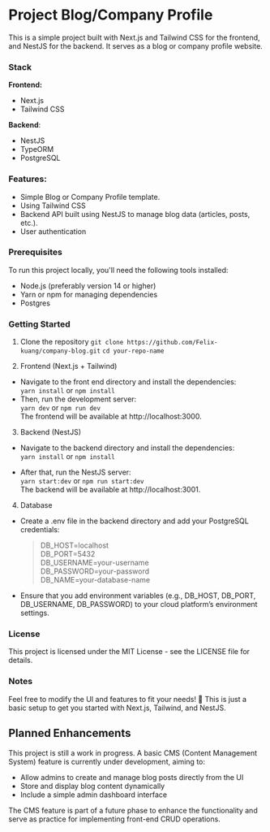 # Project Blog/Company Profile

 This is a simple project built with Next.js and Tailwind CSS for the frontend, and NestJS for the backend. It serves as a blog or company profile website.

### Stack  
**Frontend:**
- Next.js
- Tailwind CSS

**Backend**:
- NestJS
- TypeORM
- PostgreSQL

### Features:
- Simple Blog or Company Profile template.
- Using Tailwind CSS
- Backend API built using NestJS to manage blog data (articles, posts, etc.).
- User authentication

### Prerequisites  
To run this project locally, you'll need the following tools installed:
- Node.js (preferably version 14 or higher)
- Yarn or npm for managing dependencies
- Postgres

### Getting Started
1. Clone the repository
  `git clone https://github.com/Felix-kuang/company-blog.git`
  `cd your-repo-name`
   
2. Frontend (Next.js + Tailwind)
- Navigate to the front end directory and install the dependencies:    
  `yarn install` or `npm install`
- Then, run the development server:  
  `yarn dev` or `npm run dev`  
The frontend will be available at http://localhost:3000.

3. Backend (NestJS)
- Navigate to the backend directory and install the dependencies:  
  `yarn install` or `npm install`

- After that, run the NestJS server:  
  `yarn start:dev` or `npm run start:dev`  
The backend will be available at http://localhost:3001.

4. Database
- Create a .env file in the backend directory and add your PostgreSQL credentials:

  >DB_HOST=localhost  
  >DB_PORT=5432  
  >DB_USERNAME=your-username  
  >DB_PASSWORD=your-password  
  >DB_NAME=your-database-name  

- Ensure that you add environment variables (e.g., DB_HOST, DB_PORT, DB_USERNAME, DB_PASSWORD) to your cloud platform’s environment settings.

### License
This project is licensed under the MIT License - see the LICENSE file for details.

### Notes
Feel free to modify the UI and features to fit your needs! 🎉 This is just a basic setup to get you started with Next.js, Tailwind, and NestJS.

## Planned Enhancements

This project is still a work in progress. A basic CMS (Content Management System) feature is currently under development, aiming to:

- Allow admins to create and manage blog posts directly from the UI
- Store and display blog content dynamically
- Include a simple admin dashboard interface

The CMS feature is part of a future phase to enhance the functionality and serve as practice for implementing front-end CRUD operations.

